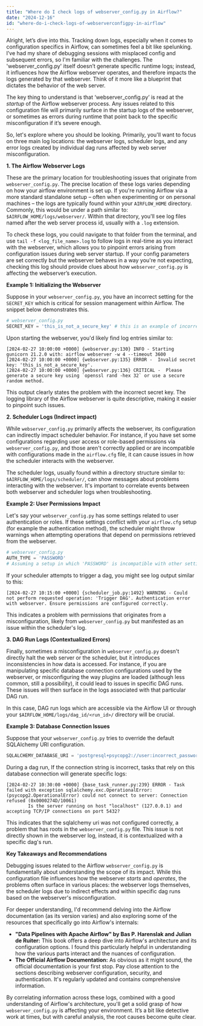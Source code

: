 ```yaml
---
title: "Where do I check logs of webserver_config.py in Airflow?"
date: "2024-12-16"
id: "where-do-i-check-logs-of-webserverconfigpy-in-airflow"
---
```


Alright, let’s dive into this. Tracking down logs, especially when it comes to configuration specifics in Airflow, can sometimes feel a bit like spelunking. I’ve had my share of debugging sessions with misplaced config and subsequent errors, so I'm familiar with the challenges. The 'webserver_config.py' itself doesn’t generate specific runtime logs; instead, it influences how the Airflow webserver operates, and therefore impacts the logs generated by that webserver. Think of it more like a blueprint that dictates the behavior of the web server.

The key thing to understand is that ‘webserver_config.py’ is read at the *startup* of the Airflow webserver process. Any issues related to this configuration file will primarily surface in the startup logs of the webserver, or sometimes as errors during runtime that point back to the specific misconfiguration if it’s severe enough.

So, let's explore where you should be looking. Primarily, you'll want to focus on three main log locations: the webserver logs, scheduler logs, and any error logs created by individual dag runs affected by web server misconfiguration.

**1. The Airflow Webserver Logs**

These are the primary location for troubleshooting issues that originate from `webserver_config.py`. The precise location of these logs varies depending on how your airflow environment is set up. If you're running Airflow via a more standard standalone setup – often when experimenting or on personal machines – the logs are typically found within your `AIRFLOW_HOME` directory. Commonly, this would be under a path similar to: `$AIRFLOW_HOME/logs/webserver/`. Within that directory, you'll see log files named after the web server process id, usually with a `.log` extension.

To check these logs, you could navigate to that folder from the terminal, and use `tail -f <log_file_name>.log` to follow logs in real-time as you interact with the webserver, which allows you to pinpoint errors arising from configuration issues during web server startup. If your config parameters are set correctly but the webserver behaves in a way you're not expecting, checking this log should provide clues about how `webserver_config.py` is affecting the webserver’s execution.

**Example 1: Initializing the Webserver**

Suppose in your `webserver_config.py`, you have an incorrect setting for the `SECRET_KEY` which is critical for session management within Airflow. The snippet below demonstrates this.

```python
# webserver_config.py
SECRET_KEY = 'this_is_not_a_secure_key' # this is an example of incorrect usage.
```

Upon starting the webserver, you'd likely find log entries similar to:

```
[2024-02-27 10:00:00 +0000] {webserver.py:130} INFO - Starting gunicorn 21.2.0 with: airflow webserver -w 4 --timeout 3600
[2024-02-27 10:00:00 +0000] {webserver.py:135} ERROR -  Invalid secret key: 'this_is_not_a_secure_key'.
[2024-02-27 10:00:00 +0000] {webserver.py:136} CRITICAL -  Please generate a secure key using `openssl rand -hex 32` or use a secure random method.
```
This output clearly states the problem with the incorrect secret key. The logging library of the Airflow webserver is quite descriptive, making it easier to pinpoint such issues.

**2. Scheduler Logs (Indirect impact)**

While `webserver_config.py` primarily affects the webserver, its configuration can indirectly impact scheduler behavior. For instance, if you have set some configurations regarding user access or role-based permissions via `webserver_config.py`, and those aren't correctly applied or are incompatible with configurations made in the `airflow.cfg` file, it can cause issues in how the scheduler interacts with the webserver.

The scheduler logs, usually found within a directory structure similar to: `$AIRFLOW_HOME/logs/scheduler/`, can show messages about problems interacting with the webserver. It's important to correlate events between both webserver and scheduler logs when troubleshooting.

**Example 2: User Permissions Impact**

Let's say your `webserver_config.py` has some settings related to user authentication or roles. If these settings conflict with your `airflow.cfg` setup (for example the authentication method), the scheduler might throw warnings when attempting operations that depend on permissions retrieved from the webserver.

```python
# webserver_config.py
AUTH_TYPE = 'PASSWORD'
# Assuming a setup in which 'PASSWORD' is incompatible with other settings.
```

If your scheduler attempts to trigger a dag, you might see log output similar to this:

```
[2024-02-27 10:15:00 +0000] {scheduler_job.py:1492} WARNING - Could not perform requested operation: 'Trigger DAG'. Authentication error with webserver. Ensure permissions are configured correctly.
```
This indicates a problem with permissions that originates from a misconfiguration, likely from `webserver_config.py` but manifested as an issue within the scheduler's log.

**3. DAG Run Logs (Contextualized Errors)**

Finally, sometimes a misconfiguration in `webserver_config.py` doesn't directly halt the web server or the scheduler, but it introduces inconsistencies in how data is accessed. For instance, if you are manipulating specific database connection configurations used by the webserver, or misconfiguring the way plugins are loaded (although less common, still a possibility), it could lead to issues in specific DAG runs. These issues will then surface in the logs associated with that particular DAG run.

In this case, DAG run logs which are accessible via the Airflow UI or through your `$AIRFLOW_HOME/logs/dag_id/<run_id>/` directory will be crucial.

**Example 3: Database Connection Issues**

Suppose that your `webserver_config.py` tries to override the default SQLAlchemy URI configuration.

```python
SQLALCHEMY_DATABASE_URI = 'postgresql+psycopg2://user:incorrect_password@localhost:5432/airflow_db'
```

During a dag run, If the connection string is incorrect, tasks that rely on this database connection will generate specific logs:

```
[2024-02-27 10:30:00 +0000] {base_task_runner.py:239} ERROR - Task failed with exception sqlalchemy.exc.OperationalError: (psycopg2.OperationalError) could not connect to server: Connection refused (0x0000274D/10061)
        Is the server running on host "localhost" (127.0.0.1) and accepting TCP/IP connections on port 5432?
```

This indicates that the sqlalchemy uri was not configured correctly, a problem that has roots in the `webserver_config.py` file. This issue is not directly shown in the webserver log, instead, it is contextualized with a specific dag's run.

**Key Takeaways and Recommendations**

Debugging issues related to the Airflow `webserver_config.py` is fundamentally about understanding the scope of its impact. While this configuration file influences how the webserver *starts* and *operates*, the problems often surface in various places: the webserver logs themselves, the scheduler logs due to indirect effects and within specific dag runs based on the webserver's misconfiguration.

For deeper understanding, I'd recommend delving into the Airflow documentation (as its version varies) and also exploring some of the resources that specifically go into Airflow's internals:

*   **"Data Pipelines with Apache Airflow" by Bas P. Harenslak and Julian de Ruiter:** This book offers a deep dive into Airflow's architecture and its configuration options. I found this particularly helpful in understanding how the various parts interact and the nuances of configuration.
*   **The Official Airflow Documentation:** As obvious as it might sound, the official documentation is your first stop. Pay close attention to the sections describing webserver configuration, security, and authentication. It's regularly updated and contains comprehensive information.

By correlating information across these logs, combined with a good understanding of Airflow's architecture, you'll get a solid grasp of how `webserver_config.py` is affecting your environment. It’s a bit like detective work at times, but with careful analysis, the root causes become quite clear.
